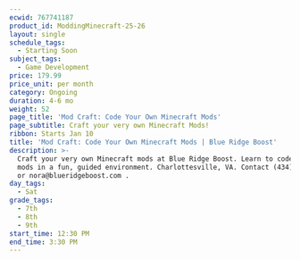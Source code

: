 ```yaml
---
ecwid: 767741187
product_id: ModdingMinecraft-25-26
layout: single
schedule_tags:
  - Starting Soon
subject_tags:
  - Game Development
price: 179.99
price_unit: per month
category: Ongoing
duration: 4-6 mo
weight: 52
page_title: 'Mod Craft: Code Your Own Minecraft Mods'
page_subtitle: Craft your very own Minecraft Mods!
ribbon: Starts Jan 10
title: 'Mod Craft: Code Your Own Minecraft Mods | Blue Ridge Boost'
description: >-
  Craft your very own Minecraft mods at Blue Ridge Boost. Learn to code custom
  mods in a fun, guided environment. Charlottesville, VA. Contact (434) 260-0636
  or nora@blueridgeboost.com .
day_tags:
  - Sat
grade_tags:
  - 7th
  - 8th
  - 9th
start_time: 12:30 PM
end_time: 3:30 PM
---
```


